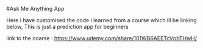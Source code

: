 #Ask Me Anything App

Here i have customised the code i learned from a course which ill be linking below, This is just a prediction app for beginners

link to the coarse : https://www.udemy.com/share/101WB6AEETcVpbTHwH/

